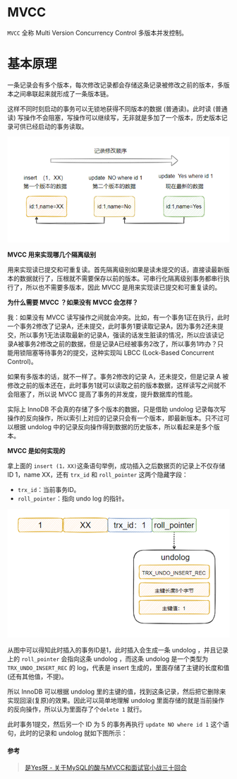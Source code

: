 # MVCC

`MVCC` 全称 Multi Version  Concurrency Control 多版本并发控制。



# 基本原理

一条记录会有多个版本，每次修改记录都会存储这条记录被修改之前的版本，多版本之间串联起来就形成了一条版本链。

这样不同时刻启动的事务可以无锁地获得不同版本的数据 (普通读)。此时读 (普通读) 写操作不会阻塞，写操作可以继续写，无非就是多加了一个版本，历史版本记录可供已经启动的事务读取。

![Image](assets/640-20210625184601400.png)



**MVCC 用来实现哪几个隔离级别**

用来实现读已提交和可重复读。首先隔离级别如果是读未提交的话，直接读最新版本的数据就行了，压根就不需要保存以前的版本。可串行化隔离级别事务都串行执行了，所以也不需要多版本，因此 MVCC 是用来实现读已提交和可重复读的。



**为什么需要 MVCC ？如果没有 MVCC 会怎样？**

我：如果没有 MVCC 读写操作之间就会冲突。比如，有一个事务1正在执行，此时一个事务2修改了记录A，还未提交，此时事务1要读取记录A，因为事务2还未提交，所以事务1无法读取最新的记录A，强读的话发生脏读的情况，所以应该读记录A被事务2修改之前的数据，但是记录A已经被事务2改了，所以事务1咋办？只能用锁阻塞等待事务2的提交，这种实现叫 LBCC (Lock-Based Concurrent Control)。

如果有多版本的话，就不一样了。事务2修改的记录 A，还未提交，但是记录 A 被修改之前的版本还在，此时事务1就可以读取之前的版本数据，这样读写之间就不会阻塞了，所以说 MVCC 提高了事务的并发度，提升数据库的性能。

实际上 InnoDB 不会真的存储了多个版本的数据，只是借助 undolog 记录每次写操作的反向操作，所以索引上对应的记录只会有一个版本，即最新版本。只不过可以根据 undolog 中的记录反向操作得到数据的历史版本，所以看起来是多个版本。



**MVCC 是如何实现的**

拿上面的 `insert (1，XX)`这条语句举例，成功插入之后数据页的记录上不仅存储 ID 1，name XX，还有 `trx_id` 和 `roll_pointer` 这两个隐藏字段：

- `trx_id`：当前事务ID。
- `roll_pointer`：指向 undo log 的指针。

![Image](assets/640.png)

从图中可以得知此时插入的事务ID是1，此时插入会生成一条 undolog ，并且记录上的 `roll_pointer` 会指向这条 undolog ，而这条 undolog  是一个类型为 `TRX_UNDO_INSERT_REC` 的 log，代表是 insert 生成的，里面存储了主键的长度和值 (还有其他值，不提)。

所以 InnoDB 可以根据 undolog  里的主键的值，找到这条记录，然后把它删除来实现回滚(复原)的效果。因此可以简单地理解 undolog 里面存储的就是当前操作的反向操作，所以认为里面存了个`delete 1` 就行。

此时事务1提交，然后另一个 ID 为 5 的事务再执行 `update NO where id 1` 这个语句，此时的记录和 undolog 就如下图所示：








####  参考

> [是Yes呀 - 关于MySQL的酸与MVCC和面试官小战三十回合](https://mp.weixin.qq.com/s?__biz=MzkxNTE3NjQ3MA==&mid=2247490249&idx=1&sn=4348983da767ff28982324acc1760ce5&chksm=c16277b0f615fea65e1aff38ba209095957a65953018f293ca9a1106e2d56521e09fc121247d&scene=132#wechat_redirect)

